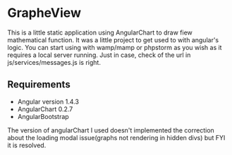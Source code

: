 # GrapheView

This is a little static application using AngularChart to draw fiew mathematical function. It was a little project to get used to with angular's logic. 
You can start using with wamp/mamp or phpstorm as you wish as it requires a local server running. 
Just in case, check of the url in js/services/messages.js is right.
## Requirements

* Angular version 1.4.3
* AngularChart  0.2.7
* AngularBootstrap

The version of angularChart I used doesn't implemented the correction about the loading modal issue(graphs not rendering in hidden divs) but FYI it is resolved.
